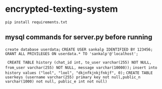 # encrypted-texting-system

```pip install requirements.txt```

## mysql commands for server.py before running

```create database userdata;```
```CREATE USER sankalp IDENTIFIED BY 123456;```
``` GRANT ALL PRIVILEGES ON userdata.* TO 'sankalp'@'localhost';```

``` CREATE TABLE history (chat_id int, to_user varchar(255) NOT NULL, from_user varchar(255) NOT NULL, message varchar(10000));```
```insert into history values ("lool", "lool", "dkjnfkjnkjfnkjf", 0);```
```CREATE TABLE userkeys (username varchar(255) primary key not null,public_n varchar(1000) not null, public_e int not null)```
